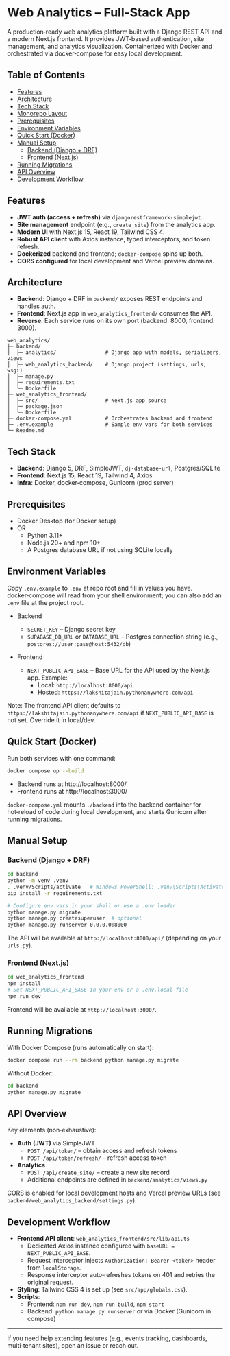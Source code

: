 # Web Analytics – Full‑Stack App

A production‑ready web analytics platform built with a Django REST API and a modern Next.js frontend. It provides JWT‑based authentication, site management, and analytics visualization. Containerized with Docker and orchestrated via docker‑compose for easy local development.

## Table of Contents
- [Features](#features)
- [Architecture](#architecture)
- [Tech Stack](#tech-stack)
- [Monorepo Layout](#monorepo-layout)
- [Prerequisites](#prerequisites)
- [Environment Variables](#environment-variables)
- [Quick Start (Docker)](#quick-start-docker)
- [Manual Setup](#manual-setup)
  - [Backend (Django + DRF)](#backend-django--drf)
  - [Frontend (Next.js)](#frontend-nextjs)
- [Running Migrations](#running-migrations)
- [API Overview](#api-overview)
- [Development Workflow](#development-workflow)

## Features
- **JWT auth (access + refresh)** via `djangorestframework-simplejwt`.
- **Site management** endpoint (e.g., `create_site`) from the analytics app.
- **Modern UI** with Next.js 15, React 19, Tailwind CSS 4.
- **Robust API client** with Axios instance, typed interceptors, and token refresh.
- **Dockerized** backend and frontend; `docker-compose` spins up both.
- **CORS configured** for local development and Vercel preview domains.

## Architecture
- **Backend**: Django + DRF in `backend/` exposes REST endpoints and handles auth.
- **Frontend**: Next.js app in `web_analytics_frontend/` consumes the API.
- **Reverse**: Each service runs on its own port (backend: 8000, frontend: 3000).

```text
web_analytics/
├─ backend/
│  ├─ analytics/                # Django app with models, serializers, views
│  ├─ web_analytics_backend/    # Django project (settings, urls, wsgi)
│  ├─ manage.py
│  ├─ requirements.txt
│  └─ Dockerfile
├─ web_analytics_frontend/
│  ├─ src/                      # Next.js app source
│  ├─ package.json
│  └─ Dockerfile
├─ docker-compose.yml           # Orchestrates backend and frontend
├─ .env.example                 # Sample env vars for both services
└─ Readme.md
```

## Tech Stack
- **Backend**: Django 5, DRF, SimpleJWT, `dj-database-url`, Postgres/SQLite
- **Frontend**: Next.js 15, React 19, Tailwind 4, Axios
- **Infra**: Docker, docker‑compose, Gunicorn (prod server)

## Prerequisites
- Docker Desktop (for Docker setup)
- OR
  - Python 3.11+
  - Node.js 20+ and npm 10+
  - A Postgres database URL if not using SQLite locally

## Environment Variables
Copy `.env.example` to `.env` at repo root and fill in values you have. docker‑compose will read from your shell environment; you can also add an `.env` file at the project root.

- Backend
  - `SECRET_KEY` – Django secret key
  - `SUPABASE_DB_URL` or `DATABASE_URL` – Postgres connection string (e.g., `postgres://user:pass@host:5432/db`)

- Frontend
  - `NEXT_PUBLIC_API_BASE` – Base URL for the API used by the Next.js app. Example:
    - Local: `http://localhost:8000/api`
    - Hosted: `https://lakshitajain.pythonanywhere.com/api`

Note: The frontend API client defaults to `https://lakshitajain.pythonanywhere.com/api` if `NEXT_PUBLIC_API_BASE` is not set. Override it in local/dev.

## Quick Start (Docker)
Run both services with one command:

```bash
docker compose up --build
```

- Backend runs at http://localhost:8000/
- Frontend runs at http://localhost:3000/

`docker-compose.yml` mounts `./backend` into the backend container for hot‑reload of code during local development, and starts Gunicorn after running migrations.

## Manual Setup
### Backend (Django + DRF)
```bash
cd backend
python -m venv .venv
. .venv/Scripts/activate   # Windows PowerShell: .venv\Scripts\Activate.ps1
pip install -r requirements.txt

# Configure env vars in your shell or use a .env loader
python manage.py migrate
python manage.py createsuperuser  # optional
python manage.py runserver 0.0.0.0:8000
```
The API will be available at `http://localhost:8000/api/` (depending on your `urls.py`).

### Frontend (Next.js)
```bash
cd web_analytics_frontend
npm install
# Set NEXT_PUBLIC_API_BASE in your env or a .env.local file
npm run dev
```
Frontend will be available at `http://localhost:3000/`.

## Running Migrations
With Docker Compose (runs automatically on start):
```bash
docker compose run --rm backend python manage.py migrate
```
Without Docker:
```bash
cd backend
python manage.py migrate
```

## API Overview
Key elements (non‑exhaustive):

- **Auth (JWT)** via SimpleJWT
  - `POST /api/token/` – obtain access and refresh tokens
  - `POST /api/token/refresh/` – refresh access token
- **Analytics**
  - `POST /api/create_site/` – create a new site record
  - Additional endpoints are defined in `backend/analytics/views.py`

CORS is enabled for local development hosts and Vercel preview URLs (see `backend/web_analytics_backend/settings.py`).

## Development Workflow
- **Frontend API client**: `web_analytics_frontend/src/lib/api.ts`
  - Dedicated Axios instance configured with `baseURL = NEXT_PUBLIC_API_BASE`.
  - Request interceptor injects `Authorization: Bearer <token>` header from `localStorage`.
  - Response interceptor auto‑refreshes tokens on 401 and retries the original request.
- **Styling**: Tailwind CSS 4 is set up (see `src/app/globals.css`).
- **Scripts**:
  - Frontend: `npm run dev`, `npm run build`, `npm start`
  - Backend: `python manage.py runserver` or via Docker (Gunicorn in compose)

---

If you need help extending features (e.g., events tracking, dashboards, multi‑tenant sites), open an issue or reach out.